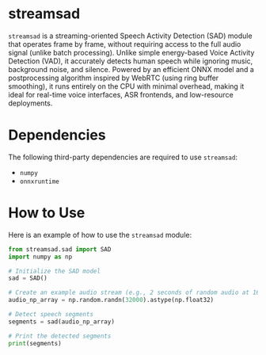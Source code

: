 # streamsad

`streamsad` is a streaming-oriented Speech Activity Detection (SAD) module that operates frame by frame, without requiring access to the full audio signal (unlike batch processing). Unlike simple energy-based Voice Activity Detection (VAD), it accurately detects human speech while ignoring music, background noise, and silence. Powered by an efficient ONNX model and a postprocessing algorithm inspired by WebRTC (using ring buffer smoothing), it runs entirely on the CPU with minimal overhead, making it ideal for real-time voice interfaces, ASR frontends, and low-resource deployments.

# Dependencies

The following third-party dependencies are required to use `streamsad`:

- `numpy`
- `onnxruntime`

# How to Use

Here is an example of how to use the `streamsad` module:

```python
from streamsad.sad import SAD
import numpy as np

# Initialize the SAD model
sad = SAD()

# Create an example audio stream (e.g., 2 seconds of random audio at 16kHz)
audio_np_array = np.random.randn(32000).astype(np.float32)

# Detect speech segments
segments = sad(audio_np_array)

# Print the detected segments
print(segments)
